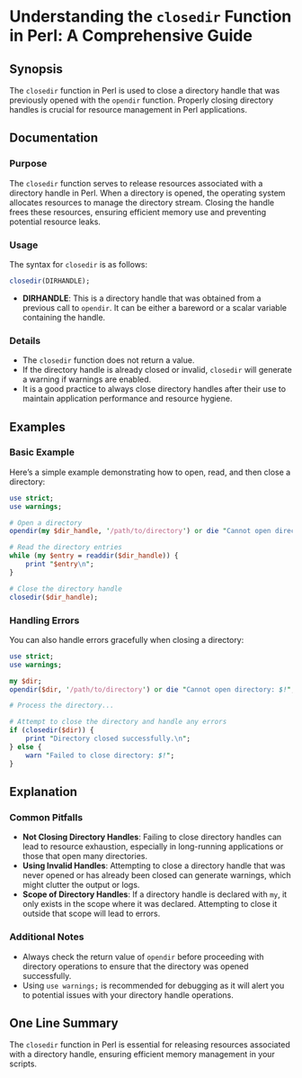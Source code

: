<!--
Meta Description: # Understanding the `closedir` Function in Perl: A Comprehensive Guide ## Synopsis The `closedir` function in Perl is used to close a directory handle...
Meta Keywords: directory, handle, closedir, close, perl
-->

# Understanding the `closedir` Function in Perl: A Comprehensive Guide

## Synopsis
The `closedir` function in Perl is used to close a directory handle that was previously opened with the `opendir` function. Properly closing directory handles is crucial for resource management in Perl applications.

## Documentation
### Purpose
The `closedir` function serves to release resources associated with a directory handle in Perl. When a directory is opened, the operating system allocates resources to manage the directory stream. Closing the handle frees these resources, ensuring efficient memory use and preventing potential resource leaks.

### Usage
The syntax for `closedir` is as follows:

```perl
closedir(DIRHANDLE);
```

- **DIRHANDLE**: This is a directory handle that was obtained from a previous call to `opendir`. It can be either a bareword or a scalar variable containing the handle.

### Details
- The `closedir` function does not return a value.
- If the directory handle is already closed or invalid, `closedir` will generate a warning if warnings are enabled.
- It is a good practice to always close directory handles after their use to maintain application performance and resource hygiene.

## Examples
### Basic Example
Here’s a simple example demonstrating how to open, read, and then close a directory:

```perl
use strict;
use warnings;

# Open a directory
opendir(my $dir_handle, '/path/to/directory') or die "Cannot open directory: $!";

# Read the directory entries
while (my $entry = readdir($dir_handle)) {
    print "$entry\n";
}

# Close the directory handle
closedir($dir_handle);
```

### Handling Errors
You can also handle errors gracefully when closing a directory:

```perl
use strict;
use warnings;

my $dir;
opendir($dir, '/path/to/directory') or die "Cannot open directory: $!";

# Process the directory...

# Attempt to close the directory and handle any errors
if (closedir($dir)) {
    print "Directory closed successfully.\n";
} else {
    warn "Failed to close directory: $!";
}
```

## Explanation
### Common Pitfalls
- **Not Closing Directory Handles**: Failing to close directory handles can lead to resource exhaustion, especially in long-running applications or those that open many directories.
- **Using Invalid Handles**: Attempting to close a directory handle that was never opened or has already been closed can generate warnings, which might clutter the output or logs.
- **Scope of Directory Handles**: If a directory handle is declared with `my`, it only exists in the scope where it was declared. Attempting to close it outside that scope will lead to errors.

### Additional Notes
- Always check the return value of `opendir` before proceeding with directory operations to ensure that the directory was opened successfully.
- Using `use warnings;` is recommended for debugging as it will alert you to potential issues with your directory handle operations.

## One Line Summary
The `closedir` function in Perl is essential for releasing resources associated with a directory handle, ensuring efficient memory management in your scripts.